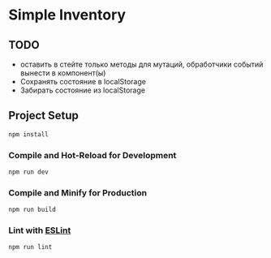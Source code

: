 # Simple Inventory

## TODO

- оставить в стейте только методы для мутаций, обработчики событий вынести в компонент(ы)
- Сохранять состояние в localStorage
- Забирать состояние из localStorage

## Project Setup

```sh
npm install
```

### Compile and Hot-Reload for Development

```sh
npm run dev
```

### Compile and Minify for Production

```sh
npm run build
```

### Lint with [ESLint](https://eslint.org/)

```sh
npm run lint
```
